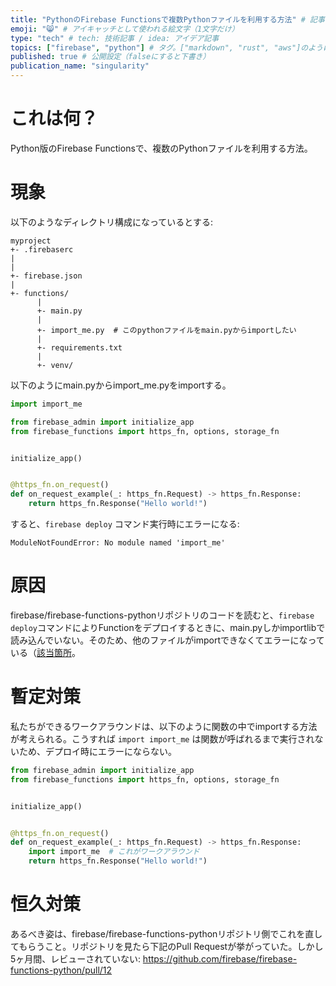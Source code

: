 ```yaml
---
title: "PythonのFirebase Functionsで複数Pythonファイルを利用する方法" # 記事のタイトル
emoji: "😸" # アイキャッチとして使われる絵文字（1文字だけ）
type: "tech" # tech: 技術記事 / idea: アイデア記事
topics: ["firebase", "python"] # タグ。["markdown", "rust", "aws"]のように指定する
published: true # 公開設定（falseにすると下書き）
publication_name: "singularity"
---
```

# これは何？

Python版のFirebase Functionsで、複数のPythonファイルを利用する方法。

# 現象

以下のようなディレクトリ構成になっているとする:
```
myproject
+- .firebaserc
|
|
+- firebase.json
|
+- functions/
      |
      +- main.py
      |
      +- import_me.py  # このpythonファイルをmain.pyからimportしたい
      |
      +- requirements.txt
      |
      +- venv/
```

以下のようにmain.pyからimport_me.pyをimportする。
```python
import import_me

from firebase_admin import initialize_app
from firebase_functions import https_fn, options, storage_fn


initialize_app()


@https_fn.on_request()
def on_request_example(_: https_fn.Request) -> https_fn.Response:
    return https_fn.Response("Hello world!")
```

すると、`firebase deploy` コマンド実行時にエラーになる:
```
ModuleNotFoundError: No module named 'import_me'
```

# 原因

firebase/firebase-functions-pythonリポジトリのコードを読むと、`firebase deploy`コマンドによりFunctionをデプロイするときに、main.pyしかimportlibで読み込んでいない。そのため、他のファイルがimportできなくてエラーになっている（[該当箇所](https://github.com/firebase/firebase-functions-python/blob/81487233e639c572f1614e2a1cbed26f78badf55/src/firebase_functions/private/serving.py#L35)。

# 暫定対策

私たちができるワークアラウンドは、以下のように関数の中でimportする方法が考えられる。こうすれば `import import_me` は関数が呼ばれるまで実行されないため、デプロイ時にエラーにならない。
```python
from firebase_admin import initialize_app
from firebase_functions import https_fn, options, storage_fn


initialize_app()


@https_fn.on_request()
def on_request_example(_: https_fn.Request) -> https_fn.Response:
    import import_me  # これがワークアラウンド
    return https_fn.Response("Hello world!")
```

# 恒久対策

あるべき姿は、firebase/firebase-functions-pythonリポジトリ側でこれを直してもらうこと。リポジトリを見たら下記のPull Requestが挙がっていた。しかし5ヶ月間、レビューされていない:
https://github.com/firebase/firebase-functions-python/pull/12
